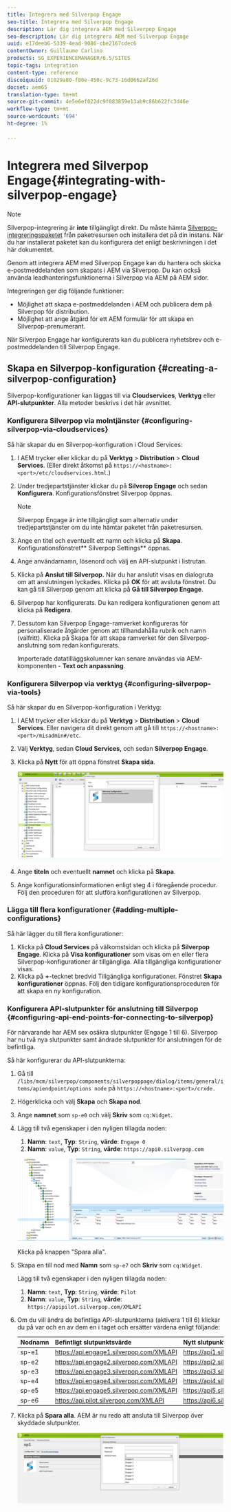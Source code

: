 ```yaml
---
title: Integrera med Silverpop Engage
seo-title: Integrera med Silverpop Engage
description: Lär dig integrera AEM med Silverpop Engage
seo-description: Lär dig integrera AEM med Silverpop Engage
uuid: e17deeb6-5339-4ead-9086-cbe2167cdec6
contentOwner: Guillaume Carlino
products: SG_EXPERIENCEMANAGER/6.5/SITES
topic-tags: integration
content-type: reference
discoiquuid: 01029a80-f80e-450c-9c73-16d0662af26d
docset: aem65
translation-type: tm+mt
source-git-commit: 4e5e6ef022dc9f083859e13ab9c86b622fc3d46e
workflow-type: tm+mt
source-wordcount: '694'
ht-degree: 1%

---
```



# Integrera med Silverpop Engage{#integrating-with-silverpop-engage}

>[!NOTE]
>
>Silverpop-integrering är **inte** tillgängligt direkt. Du måste hämta [Silverpop-integreringspaketet](https://www.adobeaemcloud.com/content/marketplace/marketplaceProxy.html?packagePath=/content/companies/public/adobe/packages/aem620/product/cq-mcm-integrations-silverpop-content) från paketresursen och installera det på din instans. När du har installerat paketet kan du konfigurera det enligt beskrivningen i det här dokumentet.

Genom att integrera AEM med Silverpop Engage kan du hantera och skicka e-postmeddelanden som skapats i AEM via Silverpop. Du kan också använda leadhanteringsfunktionerna i Silverpop via AEM på AEM sidor.

Integreringen ger dig följande funktioner:

* Möjlighet att skapa e-postmeddelanden i AEM och publicera dem på Silverpop för distribution.
* Möjlighet att ange åtgärd för ett AEM formulär för att skapa en Silverpop-prenumerant.

När Silverpop Engage har konfigurerats kan du publicera nyhetsbrev och e-postmeddelanden till Silverpop Engage.

## Skapa en Silverpop-konfiguration {#creating-a-silverpop-configuration}

Silverpop-konfigurationer kan läggas till via **Cloudservices**, **Verktyg** eller **API-slutpunkter**. Alla metoder beskrivs i det här avsnittet.

### Konfigurera Silverpop via molntjänster {#configuring-silverpop-via-cloudservices}

Så här skapar du en Silverpop-konfiguration i Cloud Services:

1. I AEM trycker eller klickar du på **Verktyg** > **Distribution** > **Cloud Services**. (Eller direkt åtkomst på `https://<hostname>:<port>/etc/cloudservices.html`.)
1. Under tredjepartstjänster klickar du på **Silverop Engage** och sedan **Konfigurera**. Konfigurationsfönstret Silverpop öppnas.

   >[!NOTE]
   >
   >Silverpop Engage är inte tillgängligt som alternativ under tredjepartstjänster om du inte hämtar paketet från paketresursen.

1. Ange en titel och eventuellt ett namn och klicka på **Skapa**. Konfigurationsfönstret** Silverpop Settings** öppnas.
1. Ange användarnamn, lösenord och välj en API-slutpunkt i listrutan.
1. Klicka på **Anslut till Silverpop.** När du har anslutit visas en dialogruta om att anslutningen lyckades. Klicka på **OK** för att avsluta fönstret. Du kan gå till Silverpop genom att klicka på **Gå till Silverpop Engage**.
1. Silverpop har konfigurerats. Du kan redigera konfigurationen genom att klicka på **Redigera**.
1. Dessutom kan Silverpop Engage-ramverket konfigureras för personaliserade åtgärder genom att tillhandahålla rubrik och namn (valfritt). Klicka på Skapa för att skapa ramverket för den Silverpop-anslutning som redan konfigurerats.

   Importerade datatilläggskolumner kan senare användas via AEM-komponenten - **Text och anpassning**.

### Konfigurera Silverpop via verktyg {#configuring-silverpop-via-tools}

Så här skapar du en Silverpop-konfiguration i Verktyg:

1. I AEM trycker eller klickar du på **Verktyg** > **Distribution** > **Cloud Services**. Eller navigera dit direkt genom att gå till `https://<hostname>:<port>/misadmin#/etc`.
1. Välj **Verktyg**, sedan **Cloud Services,** och sedan **Silverpop Engage**.
1. Klicka på **Nytt** för att öppna fönstret **Skapa sida**.

   ![chlimage_1-6](assets/chlimage_1-6.jpeg)

1. Ange **titeln** och eventuellt **namnet** och klicka på **Skapa**.
1. Ange konfigurationsinformationen enligt steg 4 i föregående procedur. Följ den proceduren för att slutföra konfigurationen av Silverpop.

### Lägga till flera konfigurationer {#adding-multiple-configurations}

Så här lägger du till flera konfigurationer:

1. Klicka på **Cloud Services** på välkomstsidan och klicka på **Silverpop Engage**. Klicka på **Visa konfigurationer** som visas om en eller flera Silverpop-konfigurationer är tillgängliga. Alla tillgängliga konfigurationer visas.
1. Klicka på **+**-tecknet bredvid Tillgängliga konfigurationer. Fönstret **Skapa konfigurationer** öppnas. Följ den tidigare konfigurationsproceduren för att skapa en ny konfiguration.

### Konfigurera API-slutpunkter för anslutning till Silverpop {#configuring-api-end-points-for-connecting-to-silverpop}

För närvarande har AEM sex osäkra slutpunkter (Engage 1 till 6). Silverpop har nu två nya slutpunkter samt ändrade slutpunkter för anslutningen för de befintliga.

Så här konfigurerar du API-slutpunkterna:

1. Gå till `/libs/mcm/silverpop/components/silverpoppage/dialog/items/general/items/apiendpoint/options node` på `https://<hostname>:<port>/crxde.`
1. Högerklicka och välj **Skapa** och **Skapa nod**.
1. Ange **namnet** som `sp-e0` och välj **Skriv** som `cq:Widget`.
1. Lägg till två egenskaper i den nyligen tillagda noden:

   1. **Namn**:  `text`,  **Typ**:  `String`,  **värde**:  `Engage 0`
   1. **Namn**:  `value`,  **Typ**:  `String`,  **värde**:  `https://api0.silverpop.com`

   ![chlimage_1-42](assets/chlimage_1-42.png)

   Klicka på knappen &quot;Spara alla&quot;.

1. Skapa en till nod med **Namn** som `sp-e7` och **Skriv** som `cq:Widget`.

   Lägg till två egenskaper i den nyligen tillagda noden:

   1. **Namn**:  `text`,  **Typ**:  `String`,  **värde**:  `Pilot`
   1. **Namn**:  `value`,  **Typ**:  `String`,  **värde**:  `https://apipilot.silverpop.com/XMLAPI`

1. Om du vill ändra de befintliga API-slutpunkterna (aktivera 1 till 6) klickar du på var och en av dem en i taget och ersätter värdena enligt följande:

   | **Nodnamn** | **Befintligt slutpunktsvärde** | **Nytt slutpunktsvärde** |
   |---|---|---|
   | sp-e1 | https://api.engage1.silverpop.com/XMLAPI | https://api1.silverpop.com |
   | sp-e2 | https://api.engage2.silverpop.com/XMLAPI | https://api2.silverpop.com |
   | sp-e3 | https://api.engage3.silverpop.com/XMLAPI | https://api3.silverpop.com |
   | sp-e4 | https://api.engage4.silverpop.com/XMLAPI | https://api4.silverpop.com |
   | sp-e5 | https://api.engage5.silverpop.com/XMLAPI | https://api5.silverpop.com |
   | sp-e6 | https://api.pilot.silverpop.com/XMLAPI | https://api6.silverpop.com |

1. Klicka på **Spara alla**. AEM är nu redo att ansluta till Silverpop över skyddade slutpunkter.

   ![chlimage_1-7](assets/chlimage_1-7.jpeg)

